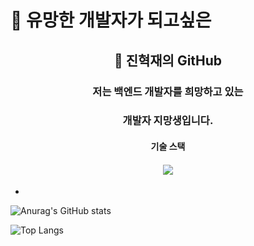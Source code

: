 # 👋 유망한 개발자가 되고싶은
## <div align="center">🌱 진혁재의 GitHub</div>
###  <div align="center">저는 백엔드 개발자를 희망하고 있는 </div>
###  <div align="center">개발자 지망생입니다. </div>
#### <div align="center">기술 스택</div>
#### <div align="center"><img src="https://img.shields.io/badge/JAVA-{배경 색깔}?style={스타일}&logo={로고이름}&logoColor={로고 색깔}"/></div>
- 

![Anurag's GitHub stats](https://github-readme-stats.vercel.app/api?username=Hxjjae&show_icons=true&theme=merko)

![Top Langs](https://github-readme-stats.vercel.app/api/top-langs/?username=Hxjjae&layout=compact&theme=merko)
<!---
Hxjjae/Hxjjae is a ✨ special ✨ repository because its `README.md` (this file) appears on your GitHub profile.
You can click the Preview link to take a look at your changes.
--->
